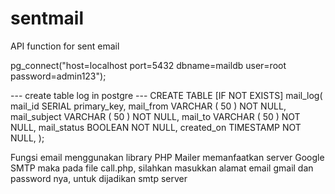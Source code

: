 # sentmail
API function for sent email


pg_connect("host=localhost port=5432 dbname=maildb user=root password=admin123");

--- create table log in postgre ---
CREATE TABLE [IF NOT EXISTS] mail_log(
    mail_id SERIAL primary_key,
    mail_from VARCHAR ( 50 )  NOT NULL,
    mail_subject VARCHAR ( 50 )  NOT NULL,
    mail_to VARCHAR ( 50 ) NOT NULL,
    mail_status  BOOLEAN NOT NULL,
	  created_on TIMESTAMP NOT NULL,
);

Fungsi email menggunakan library PHP Mailer memanfaatkan server Google SMTP
maka pada file call.php, silahkan masukkan alamat email gmail dan password nya, untuk dijadikan smtp server

